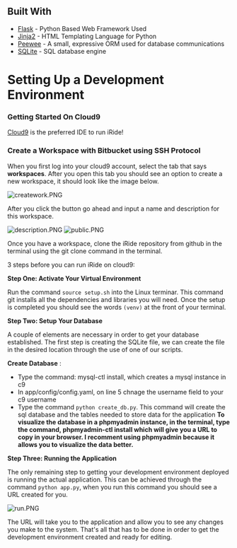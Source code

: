 ## Built With

* [Flask](http://flask.pocoo.org/docs/0.11/)  - Python Based Web Framework Used
* [Jinja2](http://jinja.pocoo.org/docs/dev/) - HTML Templating Language for Python
* [Peewee](http://docs.peewee-orm.com/en/latest/index.html) - A small, expressive ORM used for database communications
* [SQLite](https://mysql.org/) - SQL database engine

# Setting Up a Development Environment
### Getting Started On Cloud9 ###
[Cloud9](https://c9.io/?redirect=0) is the preferred IDE to run iRide!

### Create a Workspace with Bitbucket using SSH Protocol

When you first log into your cloud9 account, select the tab that says **workspaces**. 
After you open this tab you should see an option to create a new workspace, it should look like the image below.

![creatework.PNG](https://bitbucket.org/repo/bEXb4L/images/4213557604-creatework.PNG) 

After you click the button go ahead and input a name and description for this workspace.

![description.PNG](https://bitbucket.org/repo/bEXb4L/images/2446581179-description.PNG)
![public.PNG](https://bitbucket.org/repo/bEXb4L/images/69137571-public.PNG)

Once you have a workspace, clone the iRide repository from github in the terminal using the git clone command in the terminal. 

3 steps before you can run iRide on cloud9:

**Step One: Activate Your Virtual Environment**

Run the command ```source setup.sh``` into the Linux terminar. This command git installs all the dependencies and libraries you will need. Once the setup is completed you should see the words ```(venv)``` at the front of your terminal.

**Step Two: Setup Your Database**

A couple of elements are necessary in order to get your database established. The first step is creating the SQLite file, we can create the file in the desired location through the use of one of our scripts.

**Create Database** : 
 - Type the command: mysql-ctl install, which creates a mysql instance in c9
 - In app/config/config.yaml, on line 5 chnage the username field to your c9 username
 - Type the command ```python create_db.py```. This command will create the sql database and the tables needed to store data for the application 
 **To visualize the database in a phpmyadmin instance, in the terminal, type the command, phpmyadmin-ctl install which will give you a URL to copy in your browser.
 I recomment using phpmyadmin because it allows you to visualize the data better.**


**Step Three: Running the Application**

The only remaining step to getting your development environment deployed is running the actual application. This can be achieved through the command ```python app.py```, when you run this command you should see a URL created for you. 

![run.PNG](https://bitbucket.org/repo/bEXb4L/images/1543001500-run.PNG)

The URL will take you to the application and allow you to see any changes you make to the system. That's all that has to be done in order to get the development environment created and ready for editing.